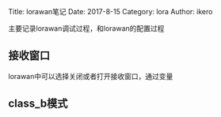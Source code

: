 Title: lorawan笔记
Date: 2017-8-15
Category: lora
Author: ikero
 
主要记录lorawan调试过程，和lorawan的配置过程

## 接收窗口
lorawan中可以选择关闭或者打开接收窗口，通过变量

## class_b模式


